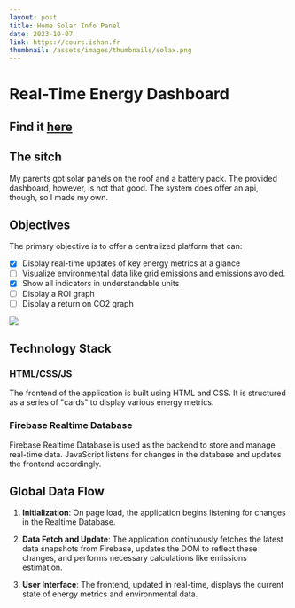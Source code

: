 ```yaml
---
layout: post
title: Home Solar Info Panel
date: 2023-10-07
link: https://cours.ishan.fr
thumbnail: /assets/images/thumbnails/solax.png
---
```

# Real-Time Energy Dashboard

## Find it [here](https://solar.ishan.fr)


## The sitch

My parents got solar panels on the roof and a battery pack. The provided dashboard, however, is not that good. The system does offer an api, though, so I made my own. 

## Objectives

The primary objective is to offer a centralized platform that can:

- [X] Display real-time updates of key energy metrics at a glance
- [ ] Visualize environmental data like grid emissions and emissions avoided.
- [X] Show all indicators in understandable units
- [ ] Display a ROI graph
- [ ] Display a return on CO2 graph

![](../../../assets/images/projects/solar_house/dashboard.png)


## Technology Stack

### HTML/CSS/JS

The frontend of the application is built using HTML and CSS. It is structured as a series of "cards" to display various energy metrics. 

### Firebase Realtime Database

Firebase Realtime Database is used as the backend to store and manage real-time data. JavaScript listens for changes in the database and updates the frontend accordingly.


## Global Data Flow

1. **Initialization**: On page load, the application begins listening for changes in the Realtime Database.
  
2. **Data Fetch and Update**: The application continuously fetches the latest data snapshots from Firebase, updates the DOM to reflect these changes, and performs necessary calculations like emissions estimation.

3. **User Interface**: The frontend, updated in real-time, displays the current state of energy metrics and environmental data.

